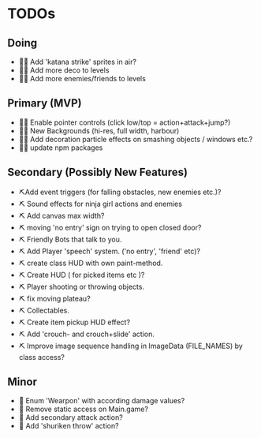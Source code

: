 # TODOs

## Doing
- 🌺🧪 Add 'katana strike' sprites in air?
- 🌺🧪 Add more deco to levels
- 🌺🧪 Add more enemies/friends to levels

## Primary (MVP)
- 🌺🧪 Enable pointer controls (click low/top = action+attack+jump?)
- 🌺🧪 New Backgrounds (hi-res, full width, harbour)
- 🌺🧪 Add decoration particle effects on smashing objects / windows etc.?
- 🌺🧪 update npm packages

## Secondary (Possibly New Features)
- ⛏️Add event triggers (for falling obstacles, new enemies etc.)?
- ⛏️ Sound effects for ninja girl actions and enemies
- ⛏️ Add canvas max width?
- ⛏️ moving 'no entry' sign on trying to open closed door?
- ⛏️ Friendly Bots that talk to you.
- ⛏️ Add Player 'speech' system. ('no entry', 'friend' etc)?
- ⛏️ create class HUD with own paint-method.
- ⛏️ Create HUD ( for picked items etc )?
- ⛏️ Player shooting or throwing objects.
- ⛏️ fix moving plateau?
- ⛏️ Collectables.
- ⛏️ Create item pickup HUD effect?
- ⛏️ Add 'crouch- and crouch+slide' action.
- ⛏️ Improve image sequence handling in ImageData (FILE_NAMES) by class access?

## Minor
- 🔻 Enum 'Wearpon' with according damage values?
- 🔻 Remove static access on Main.game?
- 🔻 Add secondary attack action?
- 🔻 Add 'shuriken throw' action?

